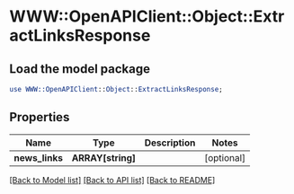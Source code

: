 # WWW::OpenAPIClient::Object::ExtractLinksResponse

## Load the model package
```perl
use WWW::OpenAPIClient::Object::ExtractLinksResponse;
```

## Properties
Name | Type | Description | Notes
------------ | ------------- | ------------- | -------------
**news_links** | **ARRAY[string]** |  | [optional] 

[[Back to Model list]](../README.md#documentation-for-models) [[Back to API list]](../README.md#documentation-for-api-endpoints) [[Back to README]](../README.md)


